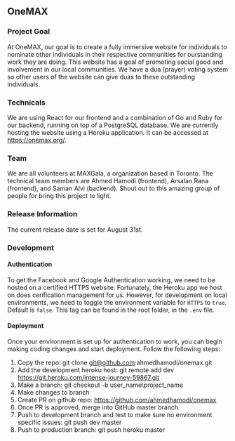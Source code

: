 ## OneMAX

### Project Goal
At OneMAX, our goal is to create a fully immersive website for individuals to nominate other individuals in their respective communities for ourstanding work they are doing. This website has a goal of promoting social good and involvement in our local communities. We have a dua (prayer) voting system so other users of the website can give duas to these outstanding individuals.

### Technicals
We are using React for our frontend and a combination of Go and Ruby for our backend, running on top of a PostgreSQL database. We are currently hosting the website using a Heroku application. It can be accessed at https://onemax.org/.

### Team
We are all volunteers at MAXGala, a organization based in Toronto.
The technical team members are Ahmed Hamodi (frontend), Arsalan Rana (frontend), and Saman Alvi (backend).
Shout out to this amazing group of people for bring this project to light.

### Release Information
The current release date is set for August 31st.

### Development

#### Authentication
To get the Facebook and Google Authentication working, we need to be hosted on a certified HTTPS website. Fortunately, the Heroku app we host on does cerification management for us. However, for development on local environments, we need to toggle the environment variable for `HTTPS` to `true`. Default is `false`. This tag can be found in the root folder, in the `.env` file.

#### Deployment
Once your environment is set up for authentication to work, you can begin making coding changes and start deployment. Follow the following steps:
1. Copy the repo: git clone git@github.com:ahmedhamodi/onemax.git
2. Add the development heroku host: git remote add dev https://git.heroku.com/intense-journey-59867.git
3. Make a branch: git checkout -b user_name\project_name
4. Make changes to branch
5. Create PR on github repo: https://github.com/ahmedhamodi/onemax
6. Once PR is approved, merge into GitHub master branch
7. Push to development branch and test to make sure no environment specific issues: git push dev master
8. Push to production branch: git push heroku master
